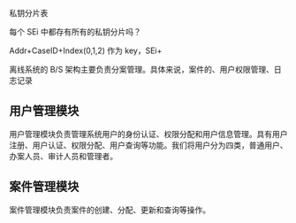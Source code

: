 私钥分片表

每个 SEi 中都存有所有的私钥分片吗？

Addr+CaseID+Index(0,1,2) 作为 key，SEi+



离线系统的 B/S 架构主要负责分案管理。具体来说，案件的、用户权限管理、日志记录

## 用户管理模块

用户管理模块负责管理系统用户的身份认证、权限分配和用户信息管理。具有用户注册、用户认证、权限分配、用户查询等功能。我们将用户分为四类，普通用户、办案人员、审计人员和管理者。

## 案件管理模块

案件管理模块负责案件的创建、分配、更新和查询等操作。